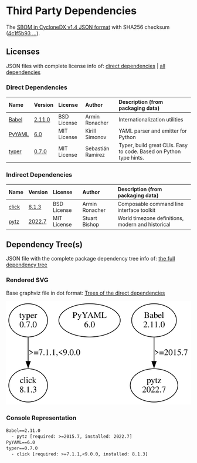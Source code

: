 # Third Party Dependencies

<!--[[[fill sbom_sha256()]]]-->
The [SBOM in CycloneDX v1.4 JSON format](https://git.sr.ht/~sthagen/kiertotie/blob/default/sbom.json) with SHA256 checksum ([4c1f5b93 ...](https://git.sr.ht/~sthagen/kiertotie/blob/default/sbom.json.sha256 "sha256:4c1f5b93d62c6442a4448fec6d8e0b6a81f1498c2dac22d7e7724d1fcec6e104")).
<!--[[[end]]] (checksum: 2e221f3c34e4db67b140c28d66a9ba07)-->
## Licenses 

JSON files with complete license info of: [direct dependencies](direct-dependency-licenses.json) | [all dependencies](all-dependency-licenses.json)

### Direct Dependencies

<!--[[[fill direct_dependencies_table()]]]-->
| Name                                       | Version                                          | License     | Author            | Description (from packaging data)                                  |
|:-------------------------------------------|:-------------------------------------------------|:------------|:------------------|:-------------------------------------------------------------------|
| [Babel](https://babel.pocoo.org/)          | [2.11.0](https://pypi.org/project/Babel/2.11.0/) | BSD License | Armin Ronacher    | Internationalization utilities                                     |
| [PyYAML](https://pyyaml.org/)              | [6.0](https://pypi.org/project/PyYAML/6.0/)      | MIT License | Kirill Simonov    | YAML parser and emitter for Python                                 |
| [typer](https://github.com/tiangolo/typer) | [0.7.0](https://pypi.org/project/typer/0.7.0/)   | MIT License | Sebastián Ramírez | Typer, build great CLIs. Easy to code. Based on Python type hints. |
<!--[[[end]]] (checksum: 1f60d5b0becbcaf49e7e2550fc1dbe45)-->

### Indirect Dependencies

<!--[[[fill indirect_dependencies_table()]]]-->
| Name                                          | Version                                         | License     | Author         | Description (from packaging data)                 |
|:----------------------------------------------|:------------------------------------------------|:------------|:---------------|:--------------------------------------------------|
| [click](https://palletsprojects.com/p/click/) | [8.1.3](https://pypi.org/project/click/8.1.3/)  | BSD License | Armin Ronacher | Composable command line interface toolkit         |
| [pytz](http://pythonhosted.org/pytz)          | [2022.7](https://pypi.org/project/pytz/2022.7/) | MIT License | Stuart Bishop  | World timezone definitions, modern and historical |
<!--[[[end]]] (checksum: 2c34b77f1e6b53373df0b3208fb6d51b)-->

## Dependency Tree(s)

JSON file with the complete package dependency tree info of: [the full dependency tree](package-dependency-tree.json)

### Rendered SVG

Base graphviz file in dot format: [Trees of the direct dependencies](package-dependency-tree.dot.txt)

<img src="./package-dependency-tree.svg" alt="Trees of the direct dependencies" title="Trees of the direct dependencies"/>

### Console Representation

<!--[[[fill dependency_tree_console_text()]]]-->
````console
Babel==2.11.0
  - pytz [required: >=2015.7, installed: 2022.7]
PyYAML==6.0
typer==0.7.0
  - click [required: >=7.1.1,<9.0.0, installed: 8.1.3]
````
<!--[[[end]]] (checksum: 4c0199d74efc4bd15de1857b44428067)-->
